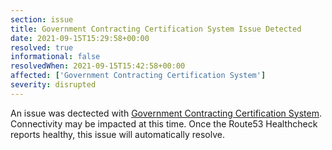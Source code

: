 ```yaml
---
section: issue
title: Government Contracting Certification System Issue Detected
date: 2021-09-15T15:29:58+00:00
resolved: true
informational: false
resolvedWhen: 2021-09-15T15:42:58+00:00
affected: ['Government Contracting Certification System']
severity: disrupted
---
```

An issue was dectected with [Government Contracting Certification System](https://certify.sba.gov).  Connectivity may be impacted at this time.  Once the Route53 Healthcheck reports healthy, this issue will automatically resolve.
